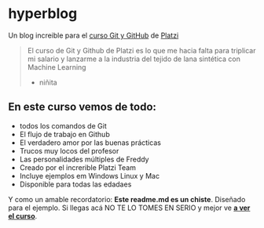 # hyperblog
Un blog increible para el [curso Git y GitHub](https://platzi.com/cursos/git-github/ "curso Git y GitHub") de [Platzi](http://platzi.com/ "Platzi")
>El curso de Git y Github de Platzi es lo que me hacia falta para triplicar mi salario y lanzarme a la industria del tejido de lana sintética con Machine Learning
> -  niñita

## En este curso vemos de todo:
* todos los comandos de Git
* El flujo de trabajo en Github
* El verdadero amor por las buenas prácticas
* Trucos muy locos del profesor
* Las personalidades múltiples de Freddy
* Creado por el increrible Platzi Team
* Incluye ejemplos em Windows Linux y Mac
* Disponible para todas las edadaes

Y como un amable recordatorio: **Este readme.md es un chiste**. Diseñado para el ejemplo. Si llegas acá NO TE LO TOMES EN SERIO y mejor ve [**a ver el curso**](https://platzi.com/cursos/git-github/ " a ver el curso").